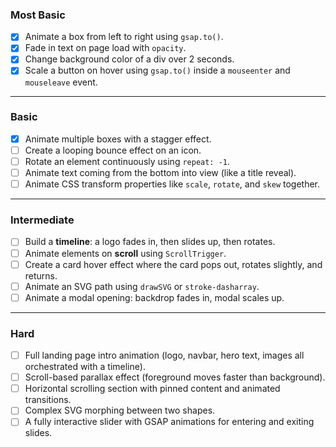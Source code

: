 ### **Most Basic**

- [x] Animate a box from left to right using `gsap.to()`.
- [x] Fade in text on page load with `opacity`.
- [x] Change background color of a div over 2 seconds.
- [x] Scale a button on hover using `gsap.to()` inside a `mouseenter` and `mouseleave` event.

---

### **Basic**

- [x] Animate multiple boxes with a stagger effect.
- [ ] Create a looping bounce effect on an icon.
- [ ] Rotate an element continuously using `repeat: -1`.
- [ ] Animate text coming from the bottom into view (like a title reveal).
- [ ] Animate CSS transform properties like `scale`, `rotate`, and `skew` together.

---

### **Intermediate**

- [ ] Build a **timeline**: a logo fades in, then slides up, then rotates.
- [ ] Animate elements on **scroll** using `ScrollTrigger`.
- [ ] Create a card hover effect where the card pops out, rotates slightly, and returns.
- [ ] Animate an SVG path using `drawSVG` or `stroke-dasharray`.
- [ ] Animate a modal opening: backdrop fades in, modal scales up.

---

### **Hard**

- [ ] Full landing page intro animation (logo, navbar, hero text, images all orchestrated with a timeline).
- [ ] Scroll-based parallax effect (foreground moves faster than background).
- [ ] Horizontal scrolling section with pinned content and animated transitions.
- [ ] Complex SVG morphing between two shapes.
- [ ] A fully interactive slider with GSAP animations for entering and exiting slides.